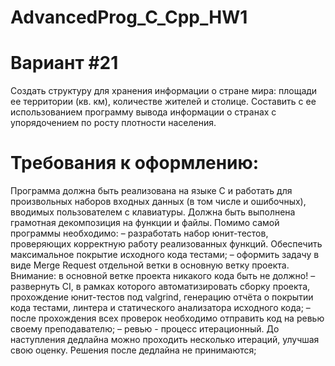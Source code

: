 # AdvancedProg_C_Cpp_HW1

# Вариант #21
Создать структуру для хранения информации о стране мира: площади ее территории (кв. км), количестве жителей и столице. Составить с ее использованием программу вывода информации о странах с упорядочением по росту плотности населения.

# Требования к оформлению:
Программа должна быть реализована на языке C и работать для произвольных наборов входных данных (в том числе и ошибочных), вводимых пользователем с клавиатуры. Должна быть выполнена грамотная декомпозиция на функции и файлы.
Помимо самой программы необходимо:
– разработать набор юнит-тестов, проверяющих корректную работу реализованных функций. Обеспечить максимальное покрытие исходного кода тестами;
– оформить задачу в виде Merge Request отдельной ветки в основную ветку проекта.
Внимание: в основной ветке проекта никакого кода быть не должно!
– развернуть CI, в рамках которого автоматизировать сборку проекта, прохождение юнит-тестов под valgrind, генерацию отчёта о покрытии кода тестами, линтера и статического анализатора исходного кода;
– после прохождения всех проверок необходимо отправить код на ревью своему преподавателю;
– ревью - процесс итерационный. До наступления дедлайна можно проходить несколько итераций, улучшая свою оценку. Решения после дедлайна не принимаются;
